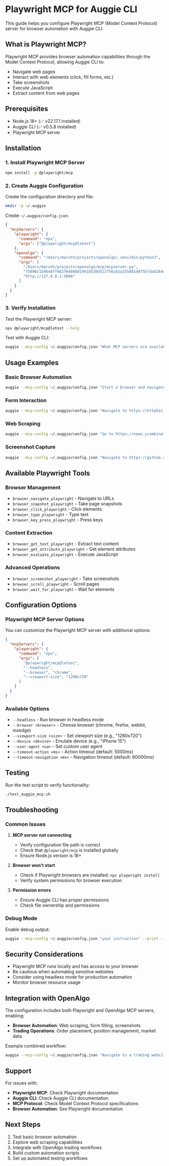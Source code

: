 # Playwright MCP for Auggie CLI

This guide helps you configure Playwright MCP (Model Context Protocol) server for browser automation with Auggie CLI.

## What is Playwright MCP?

Playwright MCP provides browser automation capabilities through the Model Context Protocol, allowing Auggie CLI to:
- Navigate web pages
- Interact with web elements (click, fill forms, etc.)
- Take screenshots
- Execute JavaScript
- Extract content from web pages

## Prerequisites

- Node.js 18+ (✅ v22.17.1 installed)
- Auggie CLI (✅ v0.5.8 installed)
- Playwright MCP server

## Installation

### 1. Install Playwright MCP Server

```bash
npm install -g @playwright/mcp
```

### 2. Create Auggie Configuration

Create the configuration directory and file:

```bash
mkdir -p ~/.auggie
```

Create `~/.auggie/config.json`:

```json
{
  "mcpServers": {
    "playwright": {
      "command": "npx",
      "args": ["@playwright/mcp@latest"]
    },
    "openalgo": {
      "command": "/Users/maruth/projects/openalgo/.venv/bin/python3",
      "args": [
        "/Users/maruth/projects/openalgo/mcp/mcpserver.py",
        "75898c159b44ff462f6408b01991b520d522f56c82a255881d6f5b7da8264e8c",
        "http://127.0.0.1:5000"
      ]
    }
  }
}
```

### 3. Verify Installation

Test the Playwright MCP server:

```bash
npx @playwright/mcp@latest --help
```

Test with Auggie CLI:

```bash
auggie --mcp-config ~/.auggie/config.json "What MCP servers are available?" --print
```

## Usage Examples

### Basic Browser Automation

```bash
auggie --mcp-config ~/.auggie/config.json "Start a browser and navigate to https://example.com, then get the page title" --print
```

### Form Interaction

```bash
auggie --mcp-config ~/.auggie/config.json "Navigate to https://httpbin.org/forms/post, fill the 'custname' field with 'Test User', and take a screenshot" --print
```

### Web Scraping

```bash
auggie --mcp-config ~/.auggie/config.json "Go to https://news.ycombinator.com, extract all article titles, and save them to a file" --print
```

### Screenshot Capture

```bash
auggie --mcp-config ~/.auggie/config.json "Navigate to https://github.com, scroll down 500 pixels, and take a screenshot" --print
```

## Available Playwright Tools

### Browser Management
- `browser_navigate_playwright` - Navigate to URLs
- `browser_snapshot_playwright` - Take page snapshots
- `browser_click_playwright` - Click elements
- `browser_type_playwright` - Type text
- `browser_key_press_playwright` - Press keys

### Content Extraction
- `browser_get_text_playwright` - Extract text content
- `browser_get_attribute_playwright` - Get element attributes
- `browser_evaluate_playwright` - Execute JavaScript

### Advanced Operations
- `browser_screenshot_playwright` - Take screenshots
- `browser_scroll_playwright` - Scroll pages
- `browser_wait_for_playwright` - Wait for elements

## Configuration Options

### Playwright MCP Server Options

You can customize the Playwright MCP server with additional options:

```json
{
  "mcpServers": {
    "playwright": {
      "command": "npx",
      "args": [
        "@playwright/mcp@latest",
        "--headless",
        "--browser", "chrome",
        "--viewport-size", "1280x720"
      ]
    }
  }
}
```

### Available Options

- `--headless` - Run browser in headless mode
- `--browser <browser>` - Choose browser (chrome, firefox, webkit, msedge)
- `--viewport-size <size>` - Set viewport size (e.g., "1280x720")
- `--device <device>` - Emulate device (e.g., "iPhone 15")
- `--user-agent <ua>` - Set custom user agent
- `--timeout-action <ms>` - Action timeout (default: 5000ms)
- `--timeout-navigation <ms>` - Navigation timeout (default: 60000ms)

## Testing

Run the test script to verify functionality:

```bash
./test_auggie_mcp.sh
```

## Troubleshooting

### Common Issues

1. **MCP server not connecting**
   - Verify configuration file path is correct
   - Check that `@playwright/mcp` is installed globally
   - Ensure Node.js version is 18+

2. **Browser won't start**
   - Check if Playwright browsers are installed: `npx playwright install`
   - Verify system permissions for browser execution

3. **Permission errors**
   - Ensure Auggie CLI has proper permissions
   - Check file ownership and permissions

### Debug Mode

Enable debug output:

```bash
auggie --mcp-config ~/.auggie/config.json "your instruction" --print --verbose
```

## Security Considerations

- Playwright MCP runs locally and has access to your browser
- Be cautious when automating sensitive websites
- Consider using headless mode for production automation
- Monitor browser resource usage

## Integration with OpenAlgo

The configuration includes both Playwright and OpenAlgo MCP servers, enabling:

- **Browser Automation**: Web scraping, form filling, screenshots
- **Trading Operations**: Order placement, position management, market data

Example combined workflow:
```bash
auggie --mcp-config ~/.auggie/config.json "Navigate to a trading website, extract market data, and place an order using OpenAlgo" --print
```

## Support

For issues with:
- **Playwright MCP**: Check Playwright documentation
- **Auggie CLI**: Check Auggie CLI documentation
- **MCP Protocol**: Check Model Context Protocol specifications
- **Browser Automation**: See Playwright documentation

## Next Steps

1. Test basic browser automation
2. Explore web scraping capabilities
3. Integrate with OpenAlgo trading workflows
4. Build custom automation scripts
5. Set up automated testing workflows
